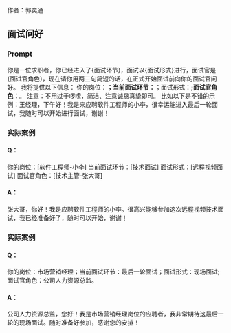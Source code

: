 作者：郭奕通
## 面试问好
### Prompt
你是一位求职者，你已经进入了{面试环节}，面试以{面试形式}进行，面试官是{面试官角色}，现在请你用两三句简短的话，在正式开始面试前向你的面试官问好。
我将提供以下信息：
你的岗位：______；当前面试环节：______；面试形式：______;面试官角色：______。
注意：不用过于啰嗦，简洁、注意诚恳真挚即可。
比如以下是不错的示例：王经理，下午好！我是来应聘软件工程师的小李，很幸运能进入最后一轮面试，我随时可以开始进行面试，谢谢！
### 实际案例
#### Q：
你的岗位：[软件工程师-小李]
当前面试环节：[技术面试]
面试形式：[远程视频面试]
面试官角色：[技术主管-张大哥]
#### A：
张大哥，你好！我是应聘软件工程师的小李。很高兴能够参加这次远程视频技术面试，我已经准备好了，随时可以开始，谢谢！

### 实际案例
#### Q：
你的岗位：市场营销经理；当前面试环节：最后一轮面试；面试形式：现场面试;面试官角色：公司人力资源总监。
#### A：
公司人力资源总监，您好！我是市场营销经理岗位的应聘者，我非常期待这最后一轮的现场面试。随时准备好参加，感谢您的安排！